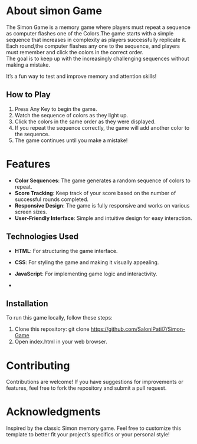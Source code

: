 # About simon Game
The Simon Game is a memory game where players must repeat a sequence as computer flashes one of the Colors.The game starts with a simple sequence that increases in complexity as players successfully replicate it. Each round,the computer flashes any one  to the sequence, and players must remember and click the colors in the correct order.  
The goal is to keep up with the increasingly challenging sequences without making a mistake.

It’s a fun way to test and improve memory and attention skills!
## How to Play
1. Press Any Key to begin the game.
2. Watch the sequence of colors as they light up.
3. Click the colors in the same order as they were displayed.
4. If you repeat the sequence correctly, the game will add another color to the sequence.
5. The game continues until you make a mistake!


# Features

- **Color Sequences**: The game generates a random sequence of colors  to repeat.
- **Score Tracking**: Keep track of your score based on the number of successful rounds completed.
- **Responsive Design**: The game is fully responsive and works on various screen sizes.
- **User-Friendly Interface**: Simple and intuitive design for easy interaction.

## Technologies Used

- **HTML**: For structuring the game interface.
- **CSS**: For styling the game and making it visually appealing.
- **JavaScript**: For implementing game logic and interactivity.

- 
## Installation

To run this game locally, follow these steps:

1. Clone this repository:
   git clone https://github.com/SaloniPatil7/Simon-Game
2. Open index.html in your web browser.

# Contributing
Contributions are welcome! If you have suggestions for improvements or features, feel free to fork the repository and submit a pull request.


# Acknowledgments
Inspired by the classic Simon memory game.
Feel free to customize this template to better fit your project’s specifics or your personal style!



